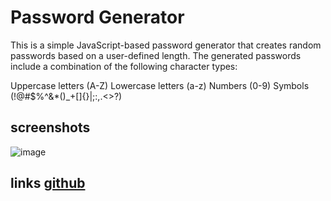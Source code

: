 
# Password Generator
This is a simple JavaScript-based password generator that creates random passwords based on a user-defined length. The generated passwords include a combination of the following character types:

Uppercase letters (A-Z)
Lowercase letters (a-z)
Numbers (0-9)
Symbols (!@#$%^&*()_+[]{}|;:,.<>?)
## screenshots


![image](https://github.com/danecluster/PasswordGenerator/assets/142095220/46f33c35-0c48-4d6b-ada6-7c5f22000b26)
## links [github](https://danecluster.github.io/PasswordGenerator/)